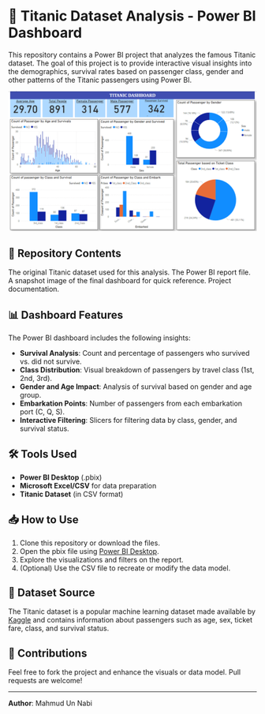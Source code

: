# 🚢 Titanic Dataset Analysis - Power BI Dashboard

This repository contains a Power BI project that analyzes the famous Titanic dataset. The goal of this project is to provide interactive visual insights into the demographics, survival rates based on passenger class, gender and other patterns of the Titanic passengers using Power BI.

![Dashboard Preview](./Titanic_Dashboard.png)

## 📁 Repository Contents

The original Titanic dataset used for this analysis.
The Power BI report file.
A snapshot image of the final dashboard for quick reference.
Project documentation.

## 📊 Dashboard Features

The Power BI dashboard includes the following insights:

- **Survival Analysis**: Count and percentage of passengers who survived vs. did not survive.
- **Class Distribution**: Visual breakdown of passengers by travel class (1st, 2nd, 3rd).
- **Gender and Age Impact**: Analysis of survival based on gender and age group.
- **Embarkation Points**: Number of passengers from each embarkation port (C, Q, S).
- **Interactive Filtering**: Slicers for filtering data by class, gender, and survival status.

## 🛠️ Tools Used

- **Power BI Desktop** (.pbix)
- **Microsoft Excel/CSV** for data preparation
- **Titanic Dataset** (in CSV format)

## 📥 How to Use

1. Clone this repository or download the files.
2. Open the pbix file using [Power BI Desktop](https://powerbi.microsoft.com/desktop/).
3. Explore the visualizations and filters on the report.
4. (Optional) Use the CSV file to recreate or modify the data model.

## 📌 Dataset Source

The Titanic dataset is a popular machine learning dataset made available by [Kaggle](https://www.kaggle.com/competitions/titanic/data) and contains information about passengers such as age, sex, ticket fare, class, and survival status.

## 🤝 Contributions

Feel free to fork the project and enhance the visuals or data model. Pull requests are welcome!



---

**Author**: Mahmud Un Nabi   
